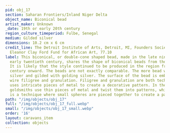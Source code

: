 ```yaml
---
pid: obj_17
section: Saharan Frontiers/Inland Niger Delta
object_name: Biconical bead
artist_maker: Unknown
_date: 19th or early 20th century
region_culture_timeperiod: Fulbe, Senegal
medium: Gilded silver
dimensions: 10.2 cm x 6 cm
credit_line: The Detroit Institute of Arts, Detroit, MI, Founders Society Purchase,
  Eleanor Clay Ford Fund for African Art, 77.10
label: This biconical, or double-cone shaped bead, made in the late nineteenth or
  early twentieth century, shares the shape of biconical beads from the Medieval period.
  It is likely that the style continued to be produced in the region from eleventh
  century onward. The beads are not exactly comparable. The more bead was cast in
  silver and gilded with golding silver. The surface of the bead is embellished with
  wire filigree and granulation. Filigree and granulation are both techniques that
  uses intricate pieces of metal to create a decorative pattern. In the filigree technique,
  goldsmiths use thin pieces of metal and twist them into patterns, while granulation
  is a technique where small spheres are pieced together to create a pattern.
path: "/img/objects/obj_17"
full: "/img/objects/obj_17_full.webp"
small: "/img/objects/obj_17_small.webp"
order: '16'
layout: caravans_item
collection: objects
---
```

